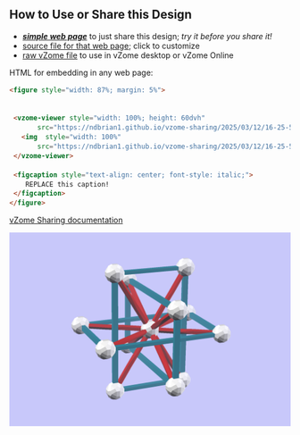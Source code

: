 
## How to Use or Share this Design

 - [***simple web page***](<https://ndbrian1.github.io/vzome-sharing/2025/03/12/16-25-57-borromean1/>) to just share this design; *try it before you share it!*
 - [source file for that web page](<https://github.com/ndbrian1/vzome-sharing/edit/main/2025/03/12/16-25-57-borromean1/index.md>); click to customize
 - [raw vZome file](<https://raw.githubusercontent.com/ndbrian1/vzome-sharing/main/2025/03/12/16-25-57-borromean1/borromean1.vZome>) to use in vZome desktop or vZome Online
 
 HTML for embedding in any web page:
 ```html
<figure style="width: 87%; margin: 5%">
  
  
  <vzome-viewer style="width: 100%; height: 60dvh" 
        src="https://ndbrian1.github.io/vzome-sharing/2025/03/12/16-25-57-borromean1/borromean1.vZome" >
    <img  style="width: 100%"
        src="https://ndbrian1.github.io/vzome-sharing/2025/03/12/16-25-57-borromean1/borromean1.png" >
  </vzome-viewer>

  <figcaption style="text-align: center; font-style: italic;">
     REPLACE this caption!
  </figcaption>
</figure>

 ```

[vZome Sharing documentation](https://vzome.github.io/vzome/sharing.html#how-it-works)

![Image](<borromean1.png>)

